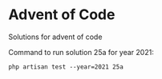# Advent of Code

Solutions for advent of code

Command to run solution 25a for year 2021:
```
php artisan test --year=2021 25a
```

